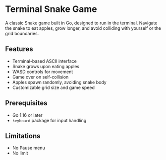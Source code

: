 # Terminal Snake Game

A classic Snake game built in Go, designed to run in the terminal. Navigate the snake to eat apples, grow longer, and avoid colliding with yourself or the grid boundaries.

## Features

- Terminal-based ASCII interface
- Snake grows upon eating apples
- WASD controls for movement
- Game over on self-collision
- Apples spawn randomly, avoiding snake body
- Customizable grid size and game speed

## Prerequisites

- Go 1.16 or later
- `keyboard` package for input handling

## Limitations
- No Pause menu
- No limit
